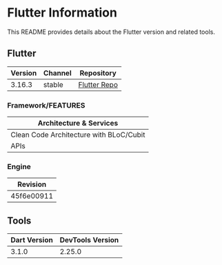 # Flutter Information

This README provides details about the Flutter version and related tools.

## Flutter

| Version | Channel | Repository                               |
|---------|---------|------------------------------------------|
| 3.16.3  | stable  | [Flutter Repo](https://github.com/flutter/flutter.git) |

### Framework/FEATURES

| Architecture & Services                | 
|----------------------------------------|
| Clean Code Architecture with BLoC/Cubit |
| APIs                             |


### Engine

| Revision       |
|----------------|
| 45f6e00911     |

## Tools

| Dart Version | DevTools Version |
|--------------|------------------|
| 3.1.0        | 2.25.0           |

